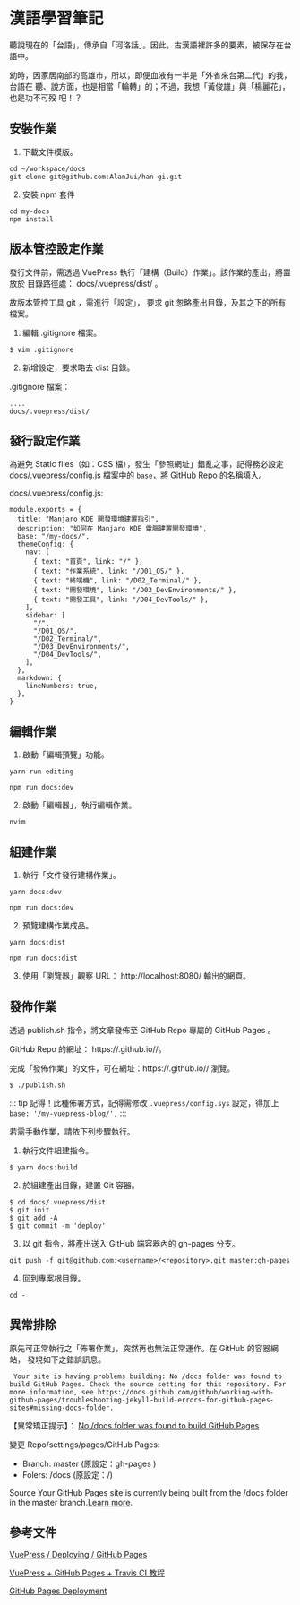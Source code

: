 # 漢語學習筆記

聽說現在的「台語」，傳承自「河洛話」。因此，古漢語裡許多的要素，被保存在台語中。

幼時，因家居南部的高雄市，所以，即便血液有一半是「外省來台第二代」的我，台語在
聽、說方面，也是相當「輪轉」的；不過，我想「黃俊雄」與「楊麗花」，也是功不可殁
吧！？

## 安裝作業

1. 下載文件模版。

```
cd ~/workspace/docs
git clone git@github.com:AlanJui/han-gi.git
```

2. 安裝 npm 套件

```
cd my-docs
npm install
```

## 版本管控設定作業

發行文件前，需透過 VuePress 執行「建構（Build）作業」。該作業的產出，將置放於
目錄路徑處： docs/.vuepress/dist/ 。

故版本管控工具 git ，需進行「設定」， 要求 git 怱略產出目錄，及其之下的所有檔案。

1. 編輯 .gitignore 檔案。

```
$ vim .gitignore
```

2. 新增設定，要求略去 dist 目錄。

.gitignore 檔案：

```
....
docs/.vuepress/dist/
```

## 發行設定作業

為避免 Static files（如：CSS 檔），發生「參照網址」錯亂之事，記得務必設定
docs/.vuepress/config.js 檔案中的 `base`，將 GitHub Repo 的名稱填入。

docs/.vuepress/config.js:

```
module.exports = {
  title: "Manjaro KDE 開發環境建置指引",
  description: "如何在 Manjaro KDE 電腦建置開發環境",
  base: "/my-docs/",
  themeConfig: {
    nav: [
      { text: "首頁", link: "/" },
      { text: "作業系統", link: "/D01_OS/" },
      { text: "終端機", link: "/D02_Terminal/" },
      { text: "開發環境", link: "/D03_DevEnvironments/" },
      { text: "開發工具", link: "/D04_DevTools/" },
    ],
    sidebar: [
      "/",
      "/D01_OS/",
      "/D02_Terminal/",
      "/D03_DevEnvironments/",
      "/D04_DevTools/",
    ],
  },
  markdown: {
    lineNumbers: true,
  },
}
```

## 編輯作業

1. 啟動「編輯預覽」功能。

```
yarn run editing
```

```
npm run docs:dev
```

2. 啟動「編輯器」，執行編輯作業。

```
nvim
```

## 組建作業

1. 執行「文件發行建構作業」。

```
yarn docs:dev
```

```
npm run docs:dev
```

2. 預覽建構作業成品。

```
yarn docs:dist
```

```
npm run docs:dist
```

3. 使用「瀏覽器」觀察 URL： http://localhost:8080/ 輸出的網頁。

## 發佈作業

透過 publish.sh 指令，將文章發佈至 GitHub Repo 專屬的 GitHub Pages 。

GitHub Repo 的網址： https://<username>.github.io/<repository>/。

完成「發佈作業」的文件，可在網址：https://<username>.github.io/<repository>/
瀏覽。

```
$ ./publish.sh
```

::: tip
記得！此種佈署方式，記得需修改 `.vuepress/config.sys` 設定，得加上 `base: '/my-vuepress-blog/',`
:::

若需手動作業，請依下列步驟執行。

1.  執行文件組建指令。

```
$ yarn docs:build
```

2.  於組建產出目錄，建置 Git 容器。

```
$ cd docs/.vuepress/dist
$ git init
$ git add -A
$ git commit -m 'deploy'
```

3.  以 git 指令，將產出送入 GitHub 端容器內的 gh-pages 分支。

```
git push -f git@github.com:<username>/<repository>.git master:gh-pages
```

4. 回到專案根目錄。

```
cd -
```

## 異常排除

原先可正常執行之「佈署作業」，突然再也無法正常運作。在 GitHub 的容器網站，
發垷如下之錯誤訊息。

```
 Your site is having problems building: No /docs folder was found to build GitHub Pages. Check the source setting for this repository. For more information, see https://docs.github.com/github/working-with-github-pages/troubleshooting-jekyll-build-errors-for-github-pages-sites#missing-docs-folder.
```

【異常矯正提示】： [No /docs folder was found to build GitHub Pages](https://docs.github.com/github/working-with-github-pages/troubleshooting-jekyll-build-errors-for-github-pages-sites#missing-docs-folder)

變更 Repo/settings/pages/GitHub Pages:

 - Branch: master (原設定：gh-pages )
 - Folers: /docs  (原設定：/)

Source
Your GitHub Pages site is currently being built from the /docs folder in the master branch.[Learn more](https://docs.github.com/en/pages/getting-started-with-github-pages/configuring-a-publishing-source-for-your-github-pages-site).


## 參考文件

[VuePress / Deploying / GitHub Pages](https://vuepress.vuejs.org/guide/deploy.html#github-pages)

[VuePress + GitHub Pages + Travis CI 教程](https://www.jianshu.com/p/a7435b8bc8bc)

[GitHub Pages Deployment](https://docs.travis-ci.com/user/deployment/pages/)
